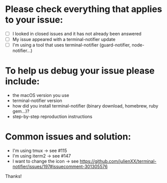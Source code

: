 # Please check everything that applies to your issue:
- [ ] I looked in closed issues and it has not already been answered
- [ ] My issue appeared with a terminal-notifier update
- [ ] I'm using a tool that uses terminal-notifier (guard-notifier, node-notifier...)

# To help us debug your issue please include:
- the macOS version you use
- terminal-notifier version
- how did you install terminal-notifier (binary download, homebrew, ruby gem...)?
- step-by-step reproduction instructions

# Common issues and solution:
- I'm using tmux -> see #115
- I'm using iterm2 -> see #147
- I want to change the icon -> see https://github.com/julienXX/terminal-notifier/issues/197#issuecomment-301305576

Thanks!
